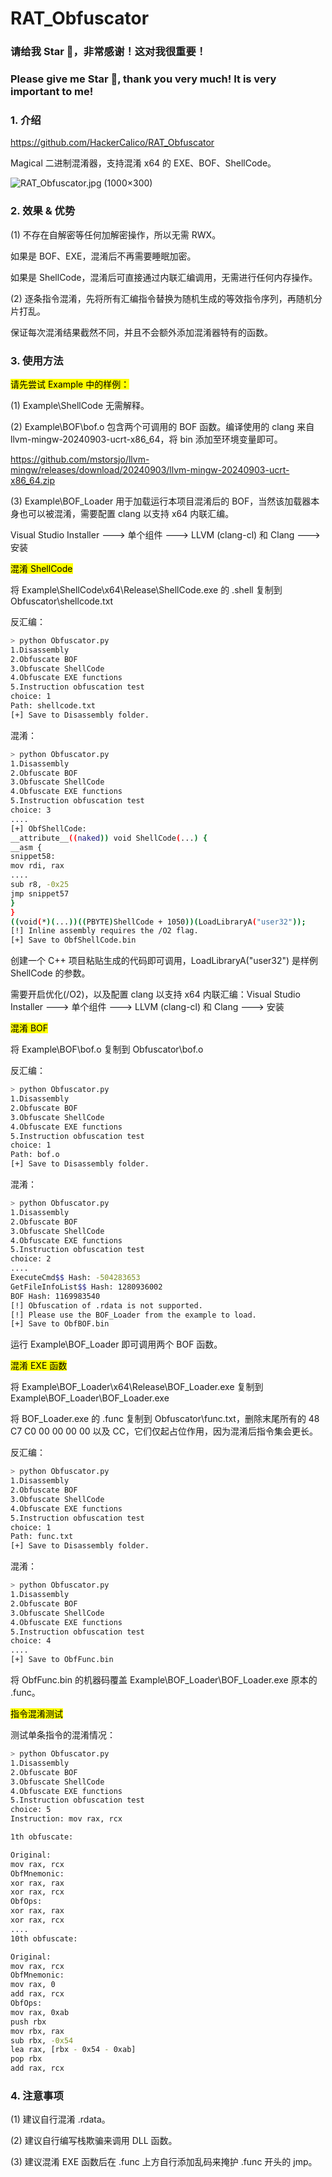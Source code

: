 # RAT_Obfuscator

### 请给我 Star 🌟，非常感谢！这对我很重要！

### Please give me Star 🌟, thank you very much! It is very important to me!

### 1. 介绍

https://github.com/HackerCalico/RAT_Obfuscator

Magical 二进制混淆器，支持混淆 x64 的 EXE、BOF、ShellCode。

![RAT_Obfuscator.jpg (1000×300)](https://raw.githubusercontent.com/HackerCalico/RAT_Obfuscator/refs/heads/main/Image/RAT_Obfuscator.jpg)

### 2. 效果 & 优势

(1) 不存在自解密等任何加解密操作，所以无需 RWX。

如果是 BOF、EXE，混淆后不再需要睡眠加密。

如果是 ShellCode，混淆后可直接通过内联汇编调用，无需进行任何内存操作。

(2) 逐条指令混淆，先将所有汇编指令替换为随机生成的等效指令序列，再随机分片打乱。

保证每次混淆结果截然不同，并且不会额外添加混淆器特有的函数。

### 3. 使用方法

<mark>请先尝试 Example 中的样例：</mark>

(1) Example\ShellCode 无需解释。

(2) Example\BOF\bof.o 包含两个可调用的 BOF 函数。编译使用的 clang 来自 llvm-mingw-20240903-ucrt-x86_64，将 bin 添加至环境变量即可。

https://github.com/mstorsjo/llvm-mingw/releases/download/20240903/llvm-mingw-20240903-ucrt-x86_64.zip

(3) Example\BOF_Loader 用于加载运行本项目混淆后的 BOF，当然该加载器本身也可以被混淆，需要配置 clang 以支持 x64 内联汇编。

Visual Studio Installer ---> 单个组件 ---> LLVM (clang-cl) 和 Clang ---> 安装

<mark>混淆 ShellCode</mark>

将 Example\ShellCode\x64\Release\ShellCode.exe 的 .shell 复制到 Obfuscator\shellcode.txt

反汇编：

```bash
> python Obfuscator.py
1.Disassembly
2.Obfuscate BOF
3.Obfuscate ShellCode
4.Obfuscate EXE functions
5.Instruction obfuscation test
choice: 1
Path: shellcode.txt
[+] Save to Disassembly folder.
```

混淆：

```bash
> python Obfuscator.py
1.Disassembly
2.Obfuscate BOF
3.Obfuscate ShellCode
4.Obfuscate EXE functions
5.Instruction obfuscation test
choice: 3
....
[+] ObfShellCode:
__attribute__((naked)) void ShellCode(...) {
__asm {
snippet58:
mov rdi, rax
....
sub r8, -0x25
jmp snippet57
}
}
((void(*)(...))((PBYTE)ShellCode + 1050))(LoadLibraryA("user32"));
[!] Inline assembly requires the /O2 flag.
[+] Save to ObfShellCode.bin
```

创建一个 C++ 项目粘贴生成的代码即可调用，LoadLibraryA("user32") 是样例 ShellCode 的参数。

需要开启优化(/O2)，以及配置 clang 以支持 x64 内联汇编：Visual Studio Installer ---> 单个组件 ---> LLVM (clang-cl) 和 Clang ---> 安装

<mark>混淆 BOF</mark>

将 Example\BOF\bof.o 复制到 Obfuscator\bof.o

反汇编：

```bash
> python Obfuscator.py
1.Disassembly
2.Obfuscate BOF
3.Obfuscate ShellCode
4.Obfuscate EXE functions
5.Instruction obfuscation test
choice: 1
Path: bof.o
[+] Save to Disassembly folder.
```

混淆：

```bash
> python Obfuscator.py
1.Disassembly
2.Obfuscate BOF
3.Obfuscate ShellCode
4.Obfuscate EXE functions
5.Instruction obfuscation test
choice: 2
....
ExecuteCmd$$ Hash: -504283653
GetFileInfoList$$ Hash: 1280936002
BOF Hash: 1169983540
[!] Obfuscation of .rdata is not supported.
[!] Please use the BOF_Loader from the example to load.
[+] Save to ObfBOF.bin
```

运行 Example\BOF_Loader 即可调用两个 BOF 函数。

<mark>混淆 EXE 函数</mark>

将 Example\BOF_Loader\x64\Release\BOF_Loader.exe 复制到 Example\BOF_Loader\BOF_Loader.exe

将 BOF_Loader.exe 的 .func 复制到 Obfuscator\func.txt，删除末尾所有的 48 C7 C0 00 00 00 00 以及 CC，它们仅起占位作用，因为混淆后指令集会更长。

反汇编：

```bash
> python Obfuscator.py
1.Disassembly
2.Obfuscate BOF
3.Obfuscate ShellCode
4.Obfuscate EXE functions
5.Instruction obfuscation test
choice: 1
Path: func.txt
[+] Save to Disassembly folder.
```

混淆：

```bash
> python Obfuscator.py
1.Disassembly
2.Obfuscate BOF
3.Obfuscate ShellCode
4.Obfuscate EXE functions
5.Instruction obfuscation test
choice: 4
....
[+] Save to ObfFunc.bin
```

将 ObfFunc.bin 的机器码覆盖 Example\BOF_Loader\BOF_Loader.exe 原本的 .func。

<mark>指令混淆测试</mark>

测试单条指令的混淆情况：

```bash
> python Obfuscator.py
1.Disassembly
2.Obfuscate BOF
3.Obfuscate ShellCode
4.Obfuscate EXE functions
5.Instruction obfuscation test
choice: 5
Instruction: mov rax, rcx

1th obfuscate:

Original:
mov rax, rcx
ObfMnemonic:
xor rax, rax
xor rax, rcx
ObfOps:
xor rax, rax
xor rax, rcx
....
10th obfuscate:

Original:
mov rax, rcx
ObfMnemonic:
mov rax, 0
add rax, rcx
ObfOps:
mov rax, 0xab
push rbx
mov rbx, rax
sub rbx, -0x54
lea rax, [rbx - 0x54 - 0xab]
pop rbx
add rax, rcx
```

### 4. 注意事项

(1) 建议自行混淆 .rdata。

(2) 建议自行编写栈欺骗来调用 DLL 函数。

(3) 建议混淆 EXE 函数后在 .func 上方自行添加乱码来掩护 .func 开头的 jmp。